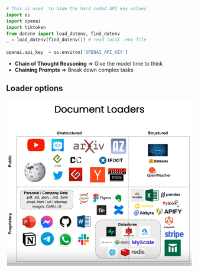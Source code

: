


```python
# This is used  to hide the hard coded API key values
import os
import openai
import tiktoken
from dotenv import load_dotenv, find_dotenv
_ = load_dotenv(find_dotenv()) # read local .env file
​
openai.api_key  = os.environ['OPENAI_API_KEY']
```


- **Chain of Thought Reasoning** => Give the model time to think
- **Chaining Prompts** => Break down complex tasks


## Loader options

<p align="center">
  <img src ="img/loader_options.png" width = "500"   height="450" title="photo">  
</p>
